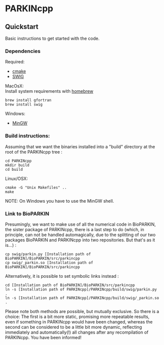 # PARKINcpp

## Quickstart

Basic instructions to get started with the code.

### Dependencies

Required:
* [cmake](http://www.cmake.org/cmake/resources/software.html)
* [SWIG](http://www.swig.org/)

MacOsX:  
Install system requirements with [homebrew](http://mxcl.github.com/homebrew/)
````
brew install gfortran
brew install swig
````

Windows:  
* [MinGW](http://www.mingw.org/)

### Build instructions:

Assuming that we want the binaries installed into a "build" directory at the root of the PARKINcpp tree :
````
cd PARKINcpp
mkdir build
cd build
````

Linux/OSX:
````
cmake -G "Unix Makefiles" ..
make
````

NOTE: On Windows you have to use the MinGW shell.

### Link to BioPARKIN

Presumingly, we want to make use of all the numerical code in BioPARKIN, the sister package of PARKINcpp, there is a last step to do (which, in principle, can not be handled automagically, due to the splitting of our two packages BioPARKIN and PARKINcpp into two repositories. But that's as it is...) :
````
cp swig/parkin.py [Installation path of BioPARKIN]/BioPARKIN/src/parkincpp
cp swig/_parkin.so [Installation path of BioPARKIN]/BioPARKIN/src/parkincpp
````

Alternatively, it is possible to set symbolic links instead :
````
cd [Installation path of BioPARKIN]/BioPARKIN/src/parkincpp
ln -s [Installation path of PARKINcpp]/PARKINcpp/build/swig/parkin.py .
ln -s [Installation path of PARKINcpp]/PARKINcpp/build/swig/_parkin.so .
````

Please note both methods are possible, but mutually exclusive. So there is a choice: The first is a bit more static, promising more repeatable results, even if something in PARKINcpp would have been changed, whereas the second can be considered to be a little bit more dynamic, reflecting immediately and automatically(!) all changes after any recompilation of PARKINcpp.  You have been informed!
